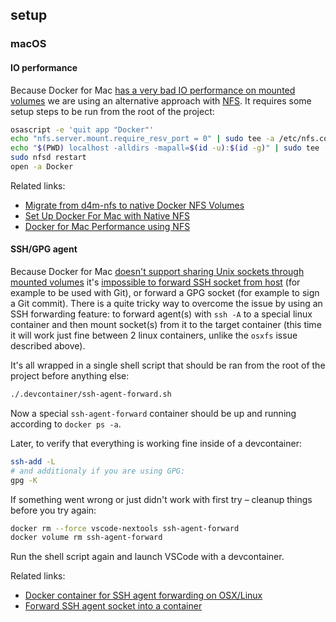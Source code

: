 ## setup

### macOS

#### IO performance

Because Docker for Mac [has a very bad IO performance on mounted volumes](https://github.com/docker/for-mac/issues/77) we are using an alternative approach with [NFS](https://en.wikipedia.org/wiki/Network_File_System). It requires some setup steps to be run from the root of the project:

```sh
osascript -e 'quit app "Docker"'
echo "nfs.server.mount.require_resv_port = 0" | sudo tee -a /etc/nfs.conf
echo "$(PWD) localhost -alldirs -mapall=$(id -u):$(id -g)" | sudo tee -a /etc/exports
sudo nfsd restart
open -a Docker
```

Related links:

* [Migrate from d4m-nfs to native Docker NFS Volumes](https://github.com/IFSight/d4m-nfs/issues/55)
* [Set Up Docker For Mac with Native NFS](https://medium.com/@sean.handley/how-to-set-up-docker-for-mac-with-native-nfs-145151458adc)
* [Docker for Mac Performance using NFS](https://www.vivait.co.uk/labs/docker-for-mac-performance-using-nfs)

#### SSH/GPG agent

Because Docker for Mac [doesn't support sharing Unix sockets through mounted volumes](https://github.com/docker/for-mac/issues/483) it's [impossible to forward SSH socket from host](https://github.com/docker/for-mac/issues/410) (for example to be used with Git), or forward a GPG socket (for example to sign a Git commit). There is a quite tricky way to overcome the issue by using an SSH forwarding feature: to forward agent(s) with `ssh -A` to a special linux container and then mount socket(s) from it to the target container (this time it will work just fine between 2 linux containers, unlike the `osxfs` issue described above).

It's all wrapped in a single shell script that should be ran from the root of the project before anything else:

```sh
./.devcontainer/ssh-agent-forward.sh
```

Now a special `ssh-agent-forward` container should be up and running according to `docker ps -a`.

Later, to verify that everything is working fine inside of a devcontainer:

```sh
ssh-add -L
# and additionaly if you are using GPG:
gpg -K
```

If something went wrong or just didn't work with first try – cleanup things before you try again:

```sh
docker rm --force vscode-nextools ssh-agent-forward
docker volume rm ssh-agent-forward
```

Run the shell script again and launch VSCode with a devcontainer.

Related links:

* [Docker container for SSH agent forwarding on OSX/Linux](https://github.com/nardeas/ssh-agent)
* [Forward SSH agent socket into a container](https://github.com/uber-common/docker-ssh-agent-forward)

